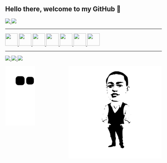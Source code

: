 ## <strong>Hello there, welcome to my GitHub 👋</strong>


<div>
<a href="https://github.com/jeferson-franco">
<img height="120em" src="https://github-readme-stats.vercel.app/api/top-langs/?username=jeferson-franco&layout=compact&langs_count=7&theme=dracula"/>
<img height="120em" src="https://github-readme-stats.vercel.app/api?username=jeferson-franco&show_icons=true&theme=dracula&include_all_commits=true&count_private=true"/>
</div>

***

<p align="left">
 <img src="https://cdn.jsdelivr.net/gh/devicons/devicon/icons/python/python-original.svg" width="40" height="40"/>
 <img src="https://cdn.jsdelivr.net/gh/devicons/devicon/icons/php/php-plain.svg" width="40" height="40"/>
 <img src="https://cdn.jsdelivr.net/gh/devicons/devicon/icons/nodejs/nodejs-original.svg" width="40" height="40"/>
 <img src="https://cdn.jsdelivr.net/gh/devicons/devicon/icons/mongodb/mongodb-original.svg" width="40" height="40"/>
 <img src="https://cdn.jsdelivr.net/gh/devicons/devicon/icons/javascript/javascript-plain.svg" width="40" height="40"/>
 <img src="https://cdn.jsdelivr.net/gh/devicons/devicon/icons/html5/html5-plain.svg" width="40" height="40"/>
 <img src="https://cdn.jsdelivr.net/gh/devicons/devicon/icons/css3/css3-plain.svg" width="40" height="40"/>
</p>

***

<p align="left">
  <a href="https://t.me/jeferson-franco" alt="Telegram">
    <img src="https://img.shields.io/badge/-Telegram-6610F2?style=for-the-badge&logo=Telegram&logoColor=FFFFFF&link=https://t.me/jeferson-franco"/>
  </a>
  
  <a href="https://www.linkedin.com/in/jefersonfranco/" alt="Linkedin">
    <img src="https://img.shields.io/badge/-Linkedin-6610F2?style=for-the-badge&logo=Linkedin&logoColor=FFFFFF&link=https://www.linkedin.com/in/jefersonfranco/"/>
  </a>
  
  <a href="https://api.whatsapp.com/send?phone=5511966200991" alt="Whatsapp">
    <img src="https://img.shields.io/badge/-Whatsapp-6610F2?style=for-the-badge&logo=Whatsapp&logoColor=FFFFFF&link=https://api.whatsapp.com/send?phone=5511966200991"/>
  </a>
</p>
 
<img src="ilus-code.svg" min-width="300px" max-width="300px" width="300px" align="right" alt="cartoon">

![Snake animation](https://github.com/jeferson-franco/jeferson-franco/blob/output/github-contribution-grid-snake.svg)
